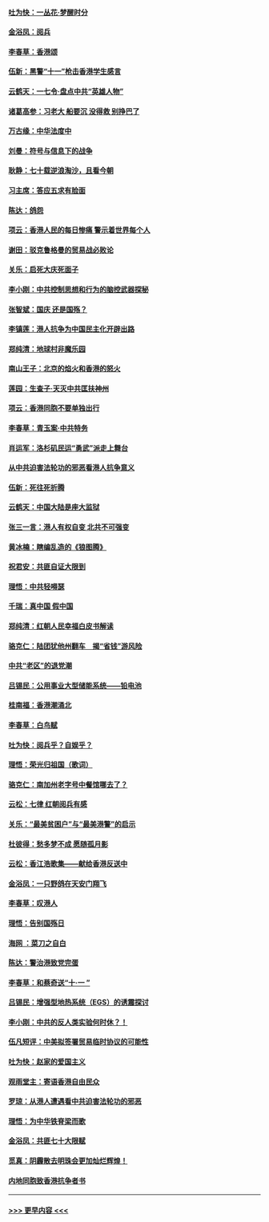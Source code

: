 #### [吐为快：一丛花‧梦醒时分](../pages/nsc993/n11567491.md?t=10050201) 
#### [金浴凤：阅兵](../pages/nsc993/n11567454.md?t=10050201) 
#### [李春草：香港颂](../pages/nsc993/n11567444.md?t=10050201) 
#### [伍新：黑警“十一”枪击香港学生感言](../pages/nsc993/n11567426.md?t=10050201) 
#### [云鹤天：一七令‧盘点中共“英雄人物”](../pages/nsc993/n11567091.md?t=10050201) 
#### [诸葛高参：习老大 船要沉 没得救 别挣巴了](../pages/nsc993/n11566976.md?t=10050201) 
#### [万古缘：中华法度中](../pages/nsc993/n11566726.md?t=10050201) 
#### [刘曼：符号与信息下的战争](../pages/nsc993/n11564655.md?t=10050201) 
#### [耿静：七十载逆浪淘沙，且看今朝](../pages/nsc993/n11564520.md?t=10050201) 
#### [习主席：答应五求有脸面](../pages/nsc993/n11563953.md?t=10050201) 
#### [陈达：鸽怨](../pages/nsc993/n11561879.md?t=10050201) 
#### [项云：香港人民的每日惨痛  警示着世界每个人](../pages/nsc993/n11559273.md?t=10050201) 
#### [谢田：驳克鲁格曼的贸易战必败论](../pages/nsc993/n11555840.md?t=10050201) 
#### [关乐：启死大庆死面子](../pages/nsc993/n11556823.md?t=10050201) 
#### [李小刚：中共控制思想和行为的脑控武器探秘](../pages/nsc993/n11556776.md?t=10050201) 
#### [张智斌：国庆  还是国殇？](../pages/nsc993/n11556617.md?t=10050201) 
#### [李镇莲：港人抗争为中国民主化开辟出路](../pages/nsc993/n11556570.md?t=10050201) 
#### [郑纯清：地球村非魔乐园](../pages/nsc993/n11555415.md?t=10050201) 
#### [南山王子：北京的焰火和香港的怒火](../pages/nsc993/n11555318.md?t=10050201) 
#### [莲园：生查子·天灭中共匡扶神州](../pages/nsc993/n11555302.md?t=10050201) 
#### [项云：香港同胞不要单独出行](../pages/nsc993/n11555276.md?t=10050201) 
#### [李春草：青玉案‧中共特务](../pages/nsc993/n11552356.md?t=10050201) 
#### [肖运军：洛杉矶民运“勇武”派走上舞台](../pages/nsc993/n11551595.md?t=10050201) 
#### [从中共迫害法轮功的邪恶看港人抗争意义](../pages/nsc993/n11540858.md?t=10050201) 
#### [伍新：死往死折腾](../pages/nsc993/n11550174.md?t=10050201) 
#### [云鹤天：中国大陆是座大监狱](../pages/nsc993/n11550155.md?t=10050201) 
#### [张三一言：港人有权自变 北共不可强变](../pages/nsc993/n11550132.md?t=10050201) 
#### [黄冰楠：瞎编乱造的《狼图腾》](../pages/nsc993/n11550082.md?t=10050201) 
#### [祝君安：共匪自证大限到](../pages/nsc993/n11550041.md?t=10050201) 
#### [理悟：中共轻嘚瑟](../pages/nsc993/n11547978.md?t=10050201) 
#### [千瑞：真中国 假中国](../pages/nsc993/n11547865.md?t=10050201) 
#### [郑纯清：红朝人民幸福白皮书解读](../pages/nsc993/n11547499.md?t=10050201) 
#### [骆克仁：陆团犹他州翻车　揭“省钱”游风险](../pages/nsc993/n11546977.md?t=10050201) 
#### [中共“老区”的退党潮](../pages/nsc993/n11545995.md?t=10050201) 
#### [吕锡民：公用事业大型储能系统——铅电池](../pages/nsc993/n11545701.md?t=10050201) 
#### [桂南福：香港潮涌北](../pages/nsc993/n11545682.md?t=10050201) 
#### [李春草：白鸟赋](../pages/nsc993/n11545663.md?t=10050201) 
#### [吐为快：阅兵乎？自娱乎？](../pages/nsc993/n11545625.md?t=10050201) 
#### [理悟：荣光归祖国（歌词）](../pages/nsc993/n11545616.md?t=10050201) 
#### [骆克仁：南加州老字号中餐馆哪去了？](../pages/nsc993/n11545120.md?t=10050201) 
#### [云松：七律 红朝阅兵有感](../pages/nsc993/n11542394.md?t=10050201) 
#### [关乐：“最美贫困户”与“最美港警”的启示](../pages/nsc993/n11542252.md?t=10050201) 
#### [杜彼得：愁多梦不成 愿随孤月影](../pages/nsc993/n11540296.md?t=10050201) 
#### [云松：香江浩歌集——献给香港反送中](../pages/nsc993/n11540149.md?t=10050201) 
#### [金浴凤：一只野鸽在天安门翔飞](../pages/nsc993/n11540280.md?t=10050201) 
#### [李春草：叹港人](../pages/nsc993/n11540119.md?t=10050201) 
#### [理悟：告别国殇日](../pages/nsc993/n11539610.md?t=10050201) 
#### [海网 ：菜刀之自白](../pages/nsc993/n11539597.md?t=10050201) 
#### [陈达：警治港致党完蛋](../pages/nsc993/n11538127.md?t=10050201) 
#### [李春草：和蔡奇送“十·一 ”](../pages/nsc993/n11537810.md?t=10050201) 
#### [吕锡民：增强型地热系统（EGS）的诱震探讨](../pages/nsc993/n11537765.md?t=10050201) 
#### [李小刚：中共的反人类实验何时休？！](../pages/nsc993/n11537669.md?t=10050201) 
#### [伍凡短评：中美拟签署贸易临时协议的可能性](../pages/nsc993/n11536773.md?t=10050201) 
#### [吐为快：赵家的爱国主义](../pages/nsc993/n11536750.md?t=10050201) 
#### [观雨堂主：寄语香港自由民众](../pages/nsc993/n11536735.md?t=10050201) 
#### [罗琼：从港人遭遇看中共迫害法轮功的邪恶](../pages/nsc993/n11507862.md?t=10050201) 
#### [理悟：为中华铁脊梁而歌](../pages/nsc993/n11534458.md?t=10050201) 
#### [金浴凤：共匪七十大限赋](../pages/nsc993/n11534434.md?t=10050201) 
#### [觅真：阴霾散去明珠会更加灿烂辉煌！](../pages/nsc993/n11531858.md?t=10050201) 
#### [内地同胞致香港抗争者书](../pages/nsc993/n11531645.md?t=10050201) 

----
#### [ >>> 更早内容 <<< ](../indexes/nsc993-earlier.md)
